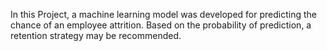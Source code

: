 In this Project, a machine learning model was developed for predicting the chance of an employee attrition. Based on the probability of prediction, a retention strategy may be recommended.
